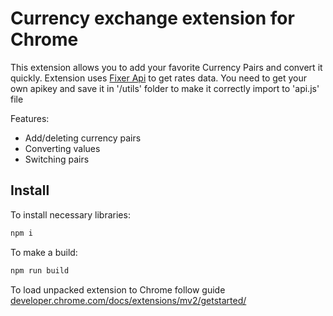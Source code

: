 # Currency exchange extension for Chrome

This extension allows you to add your favorite Currency Pairs and convert it quickly.
Extension uses [Fixer Api](https://apilayer.com/marketplace/fixer-api) to get rates data. You need to get your own apikey and save it in '/utils' folder to make it correctly import to 'api.js' file

Features:

- Add/deleting currency pairs
- Converting values
- Switching pairs

## Install

To install necessary libraries:

```bash
npm i
```

To make a build:

```bash
npm run build
```

To load unpacked extension to Chrome follow guide [developer.chrome.com/docs/extensions/mv2/getstarted/](https://developer.chrome.com/docs/extensions/mv2/getstarted/)
